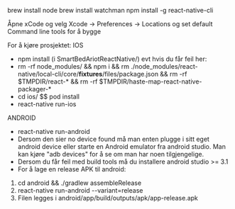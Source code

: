brew install node
brew install watchman
npm install -g react-native-cli

Åpne xCode og velg Xcode -> Preferences -> Locations
og set default Command line tools for å bygge

For å kjøre prosjektet:
IOS
- npm install (i SmartBedAriotReactNative/) evt hvis du får feil her:
- rm -rf node_modules/ && npm i && rm ./node_modules/react-native/local-cli/core/__fixtures__/files/package.json && rm -rf $TMPDIR/react-* &&  rm -rf $TMPDIR/haste-map-react-native-packager-*
- cd ios/ $$ pod install
- react-native run-ios


ANDROID
- react-native run-android
- Dersom den sier no device found må man enten plugge i sitt eget android device eller starte en Android emulator fra android studio. Man kan kjøre "adb devices" for å se om man har noen tilgjengelige.
- Dersom du får feil med build tools må du installere android studio >= 3.1
- For å lage en release APK til android:
1. cd android && ./gradlew assembleRelease
2. react-native run-android --variant=release
3. Filen legges i android/app/build/outputs/apk/app-release.apk

